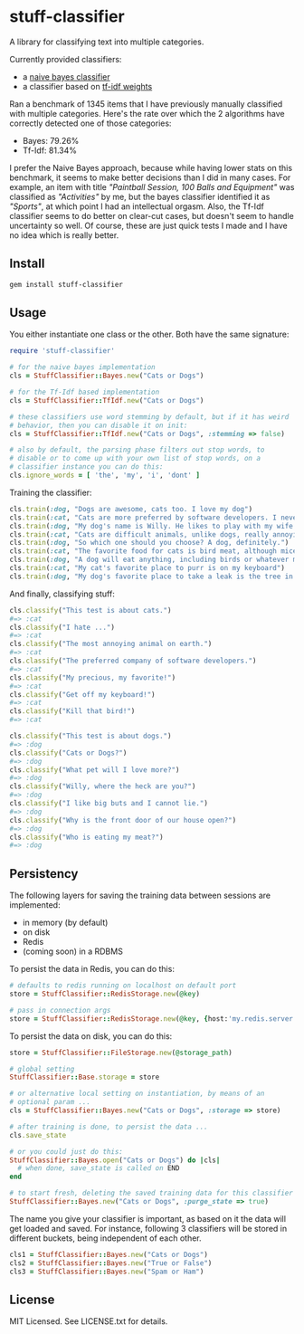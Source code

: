 # stuff-classifier

A library for classifying text into multiple categories.

Currently provided classifiers:

- a [naive bayes classifier](http://en.wikipedia.org/wiki/Naive_Bayes_classifier)
- a classifier based on [tf-idf weights](http://en.wikipedia.org/wiki/Tf%E2%80%93idf)

Ran a benchmark of 1345 items that I have previously manually
classified with multiple categories. Here's the rate over which the 2
algorithms have correctly detected one of those categories:

- Bayes: 79.26%
- Tf-Idf: 81.34%

I prefer the Naive Bayes approach, because while having lower stats on
this benchmark, it seems to make better decisions than I did in many
cases. For example, an item with title *"Paintball Session, 100 Balls
and Equipment"* was classified as *"Activities"* by me, but the bayes
classifier identified it as *"Sports"*, at which point I had an
intellectual orgasm. Also, the Tf-Idf classifier seems to do better on
clear-cut cases, but doesn't seem to handle uncertainty so well. Of
course, these are just quick tests I made and I have no idea which is
really better.

## Install

```bash
gem install stuff-classifier
```

## Usage

You either instantiate one class or the other. Both have the same
signature:

```ruby
require 'stuff-classifier'

# for the naive bayes implementation
cls = StuffClassifier::Bayes.new("Cats or Dogs")

# for the Tf-Idf based implementation
cls = StuffClassifier::TfIdf.new("Cats or Dogs")

# these classifiers use word stemming by default, but if it has weird
# behavior, then you can disable it on init:
cls = StuffClassifier::TfIdf.new("Cats or Dogs", :stemming => false)

# also by default, the parsing phase filters out stop words, to
# disable or to come up with your own list of stop words, on a
# classifier instance you can do this:
cls.ignore_words = [ 'the', 'my', 'i', 'dont' ]
 ```

Training the classifier:

```ruby
cls.train(:dog, "Dogs are awesome, cats too. I love my dog")
cls.train(:cat, "Cats are more preferred by software developers. I never could stand cats. I have a dog")    
cls.train(:dog, "My dog's name is Willy. He likes to play with my wife's cat all day long. I love dogs")
cls.train(:cat, "Cats are difficult animals, unlike dogs, really annoying, I hate them all")
cls.train(:dog, "So which one should you choose? A dog, definitely.")
cls.train(:cat, "The favorite food for cats is bird meat, although mice are good, but birds are a delicacy")
cls.train(:dog, "A dog will eat anything, including birds or whatever meat")
cls.train(:cat, "My cat's favorite place to purr is on my keyboard")
cls.train(:dog, "My dog's favorite place to take a leak is the tree in front of our house")
```

And finally, classifying stuff:

```ruby
cls.classify("This test is about cats.")
#=> :cat
cls.classify("I hate ...")
#=> :cat
cls.classify("The most annoying animal on earth.")
#=> :cat
cls.classify("The preferred company of software developers.")
#=> :cat
cls.classify("My precious, my favorite!")
#=> :cat
cls.classify("Get off my keyboard!")
#=> :cat
cls.classify("Kill that bird!")
#=> :cat

cls.classify("This test is about dogs.")
#=> :dog
cls.classify("Cats or Dogs?") 
#=> :dog
cls.classify("What pet will I love more?")    
#=> :dog
cls.classify("Willy, where the heck are you?")
#=> :dog
cls.classify("I like big buts and I cannot lie.") 
#=> :dog
cls.classify("Why is the front door of our house open?")
#=> :dog
cls.classify("Who is eating my meat?")
#=> :dog
```

## Persistency

The following layers for saving the training data between sessions are
implemented:

- in memory (by default)
- on disk
- Redis
- (coming soon) in a RDBMS

To persist the data in Redis, you can do this:
```ruby
# defaults to redis running on localhost on default port
store = StuffClassifier::RedisStorage.new(@key)

# pass in connection args
store = StuffClassifier::RedisStorage.new(@key, {host:'my.redis.server.com', port: 4829})
```

To persist the data on disk, you can do this:

```ruby
store = StuffClassifier::FileStorage.new(@storage_path)

# global setting
StuffClassifier::Base.storage = store

# or alternative local setting on instantiation, by means of an
# optional param ...
cls = StuffClassifier::Bayes.new("Cats or Dogs", :storage => store)

# after training is done, to persist the data ...
cls.save_state

# or you could just do this:
StuffClassifier::Bayes.open("Cats or Dogs") do |cls|
  # when done, save_state is called on END
end

# to start fresh, deleting the saved training data for this classifier
StuffClassifier::Bayes.new("Cats or Dogs", :purge_state => true)
```

The name you give your classifier is important, as based on it the
data will get loaded and saved. For instance, following 3 classifiers
will be stored in different buckets, being independent of each other.

```ruby
cls1 = StuffClassifier::Bayes.new("Cats or Dogs")
cls2 = StuffClassifier::Bayes.new("True or False")
cls3 = StuffClassifier::Bayes.new("Spam or Ham")	
```

## License

MIT Licensed. See LICENSE.txt for details.


